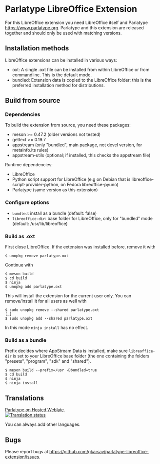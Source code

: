# Parlatype LibreOffice Extension

For this LibreOffice extension you need LibreOffice itself and Parlatype <https://www.parlatype.org>.
Parlatype and this extension are released together and should only be used with matching versions.

## Installation methods

LibreOffice extensions can be installed in various ways:
* oxt: A single .oxt file can be installed from within LibreOffice or from commandline. This is the default mode.
* bundled: Extension data is copied to the LibreOffice folder; this is the preferred installation method for distributions.

## Build from source

### Dependencies

To build the extension from source, you need these packages:
* meson >= 0.47.2 (older versions not tested)
* gettext >= 0.19.7
* appstream (only "bundled", main package, not devel version, for metainfo.its rules)
* appstream-utils (optional; if installed, this checks the appstream file)

Runtime dependencies:
* LibreOffice
* Python script support for LibreOffice (e.g on Debian that is libreoffice-script-provider-python, on Fedora libreoffice-pyuno) 
* Parlatype (same version as this extension)


### Configure options

* `bundled`: install as a bundle (default: false)
* `libreoffice-dir`: base folder for LibreOffice, only for "bundled" mode (default: /usr/lib/libreoffice)

### Build as .oxt
First close LibreOffice. If the extension was installed before, remove it with
```
$ unopkg remove parlatype.oxt
```
Continue with
```
$ meson build
$ cd build
$ ninja
$ unopkg add parlatype.oxt
```
This will install the extension for the current user only. You can remove/install it for all users as well with
```
$ sudo unopkg remove --shared parlatype.oxt
[…]
$ sudo unopkg add --shared parlatype.oxt
```
In this mode `ninja install` has no effect.

### Build as a bundle
Prefix decides where AppStream Data is installed, make sure `libreoffice-dir` is set to your LibreOffice base folder (the one containing the folders "presets", "program", "sdk" and "shared").
```
$ meson build --prefix=/usr -Dbundled=true
$ cd build
$ ninja
$ ninja install
```

## Translations
[Parlatype on Hosted Weblate](https://hosted.weblate.org/engage/parlatype/). \
[![Translation status](https://hosted.weblate.org/widgets/parlatype/-/parlatype-libreoffice-extension/multi-auto.svg)](https://hosted.weblate.org/engage/parlatype/?utm_source=widget)

You can always add other languages.

## Bugs
Please report bugs at https://github.com/gkarsay/parlatype-libreoffice-extension/issues.
